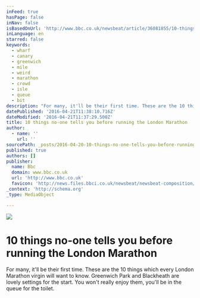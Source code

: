 ```yaml
---
inFeed: true
hasPage: false
inNav: false
isBasedOnUrl: 'http://www.bbc.co.uk/newsbeat/article/36081855/10-things-no-one-tells-you-before-running-the-london-marathon'
inLanguage: en
starred: false
keywords:
  - wharf
  - canary
  - greenwich
  - mile
  - weird
  - marathon
  - crowd
  - isle
  - queue
  - bit
description: "For many, it'll be their first time. These are the 10 things which every London Marathon virgin will want to know. Greenwich Park and Blackheath are lovely settings for the start. You won't really enjoy them, you'll be in the queue for the toilet."
datePublished: '2016-04-21T11:38:10.716Z'
dateModified: '2016-04-21T11:37:29.500Z'
title: 10 things no-one tells you before running the London Marathon
author:
  - name: ''
    url: ''
sourcePath: _posts/2016-04-20-10-things-no-one-tells-you-before-running-the-london-maratho.md
published: true
authors: []
publisher:
  name: Bbc
  domain: www.bbc.co.uk
  url: 'http://www.bbc.co.uk'
  favicon: 'http://news.files.bbci.co.uk/newsbeat/newsbeat-composition/302/sprites/favicon.png'
_context: 'http://schema.org'
_type: MediaObject

---
```

<article style=""><img src="https://s3-us-west-2.amazonaws.com/the-grid-img/p/88f602fc7d11528ceb9ed2a4592c12bbd7dfe55c.jpg" /></article>

# 10 things no-one tells you before running the London Marathon

For many, it'll be their first time. These are the 10 things which every London Marathon virgin will want to know. Greenwich Park and Blackheath are lovely settings for the start. You won't really enjoy them, you'll be in the queue for the toilet.